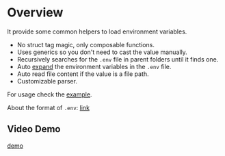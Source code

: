 # Overview

It provide some common helpers to load environment variables.

- No struct tag magic, only composable functions.
- Uses generics so you don't need to cast the value manually.
- Recursively searches for the `.env` file in parent folders until it finds one.
- Auto [expand](https://pkg.go.dev/os#Expand) the environment variables in the `.env` file.
- Auto read file content if the value is a file path.
- Customizable parser.

For usage check the [example](example/basic.go).

About the format of `.env`: [link](https://pkg.go.dev/github.com/hashicorp/go-envparse)

## Video Demo

[demo](https://github.com/ysmood/goe/assets/1415488/b72cdfad-7123-4179-b2c3-839b7efc58e0)
